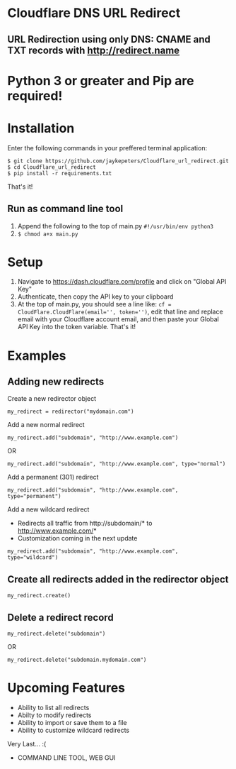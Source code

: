 # Cloudflare DNS URL Redirect
## URL Redirection using only DNS: CNAME and TXT records with http://redirect.name

# Python 3 or greater and Pip are required!
# Installation
Enter the following commands in your preffered terminal application:
```
$ git clone https://github.com/jaykepeters/Cloudflare_url_redirect.git
$ cd Cloudflare_url_redirect
$ pip install -r requirements.txt
```
That's it! 
## Run as command line tool
1. Append the following to the top of main.py `#!/usr/bin/env python3`
2. `$ chmod a+x main.py`

# Setup
1. Navigate to https://dash.cloudflare.com/profile and click on "Global API Key"
2. Authenticate, then copy the API key to your clipboard
3. At the top of main.py, you should see a line like: `cf = CloudFlare.CloudFlare(email='', token='')`, edit that line and replace email with your Cloudflare account email, and then paste your Global API Key into the token variable. That's it! 

# Examples
## Adding new redirects
Create a new redirector object
```
my_redirect = redirector("mydomain.com")
```

Add a new normal redirect
```
my_redirect.add("subdomain", "http://www.example.com")
```
OR
```
my_redirect.add("subdomain", "http://www.example.com", type="normal")
```

Add a permanent (301) redirect
```
my_redirect.add("subdomain", "http://www.example.com", type="permanent")
```
Add a new wildcard redirect 
- Redirects all traffic from http://subdomain/* to http://www.example.com/*
- Customization coming in the next update
```
my_redirect.add("subdomain", "http://www.example.com", type="wildcard")
```

## Create all redirects added in the redirector object
```
my_redirect.create()
```

## Delete a redirect record
```
my_redirect.delete("subdomain")
```
OR
```
my_redirect.delete("subdomain.mydomain.com")
```

# Upcoming Features
- Ability to list all redirects
- Abilty to modify redirects
- Ability to import or save them to a file
- Ability to customize wildcard redirects

Very Last... :(
- COMMAND LINE TOOL, WEB GUI
